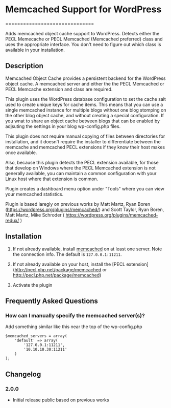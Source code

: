 # Memcached Support for WordPress #
==============================


Adds memcached object cache support to WordPress.  Detects either the PECL Memecache or PECL Memcached (Memcached preferred)
class and uses the appropriate interface.  You don't need to figure out which class is available in your installation.

## Description ##
Memcached Object Cache provides a persistent backend for the WordPress object cache. A memcached server and either the
the PECL Memcached or PECL Memcache extension and class are required.

This plugin uses the WordPress database configuration to set the cache salt used to create unique keys for cache items. This
means that you can use a single memcached instance for multiple blogs without one blog stomping on the other blog 
object cache, and without creating a special configuration. If you wnat to share an object cache between blogs that can be 
enabled by adjsuting the settings in your blog wp-config.php files.

This plugin does not require manual copying of files between directories for installation, and it doesn't require the installer
to differentiate between the memcache and memcached PECL extensions if they know their host makes once available.

Also, because this plugin detects the PECL extension available, for those that develop on Windows where the
PECL Memcached extension is not generally available, you can maintain a common configuration with your Linux host
where that extension is common.

Plugin creates a dashboard menu option under "Tools" where you can view your memcached statistics.

Plugin is based laregly on previous works by Matt Martz, Ryan Boren (https://wordpress.org/plugins/memcached/) and
Scott Taylor, Ryan Boren, Matt Martz, Mike Schroder ( https://wordpress.org/plugins/memcached-redux/ )

## Installation ##
1. If not already available, install [memcached](http://danga.com/memcached) on at least one server. Note the connection info. The default is `127.0.0.1:11211`.

1. If not already available on your host, install the [PECL extension](http://pecl.php.net/package/memcached or http://pecl.php.net/package/memcached)

1. Activate the plugin

## Frequently Asked Questions ##

### How can I manually specify the memcached server(s)? ###

Add something similar like this near the top of the wp-config.php

```
$memcached_servers = array(
	'default' => array(
		'127.0.0.1:11211',
		'10.10.10.30:11211'
	)
);
```


## Changelog ##

### 2.0.0 ###
* Initial release public based on previous works
